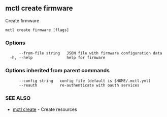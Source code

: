 [Auto generated by spf13/cobra]: <>

## mctl create firmware

Create firmware

```
mctl create firmware [flags]
```

### Options

```
      --from-file string   JSON file with firmware configuration data
  -h, --help               help for firmware
```

### Options inherited from parent commands

```
      --config string   config file (default is $HOME/.mctl.yml)
      --reauth          re-authenticate with oauth services
```

### SEE ALSO

* [mctl create](mctl_create.md)	 - Create resources

